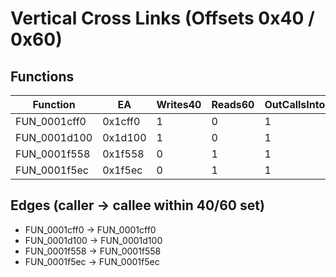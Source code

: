 # Vertical Cross Links (Offsets 0x40 / 0x60)

## Functions

| Function | EA | Writes40 | Reads60 | OutCallsIntoSet |
|----------|----|----------|---------|-----------------|
| FUN_0001cff0 | 0x1cff0 | 1 | 0 | 1 |
| FUN_0001d100 | 0x1d100 | 1 | 0 | 1 |
| FUN_0001f558 | 0x1f558 | 0 | 1 | 1 |
| FUN_0001f5ec | 0x1f5ec | 0 | 1 | 1 |

## Edges (caller -> callee within 40/60 set)

- FUN_0001cff0 -> FUN_0001cff0
- FUN_0001d100 -> FUN_0001d100
- FUN_0001f558 -> FUN_0001f558
- FUN_0001f5ec -> FUN_0001f5ec
